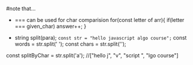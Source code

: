 #note that...
- === can be used for char comparision
for(const letter of arr){
	if(letter === given_char) 
		answer++;
} 

- string split(para);
`const str = "hello javascript algo course";`
const words = str.split(' ');
const chars = str.split('');

const splitByChar = str.split('a');
//["hello j", "v", "script ", "lgo course"]
 
